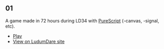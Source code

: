 01
--

A game made in 72 hours during LD34 with [PureScript](http://purescript.org) (-canvas, -signal, etc).

- [Play](https://soupi.github.io/ld34)
- [View on LudumDare site](http://ludumdare.com/compo/ludum-dare-34/?action=preview&uid=29243)


